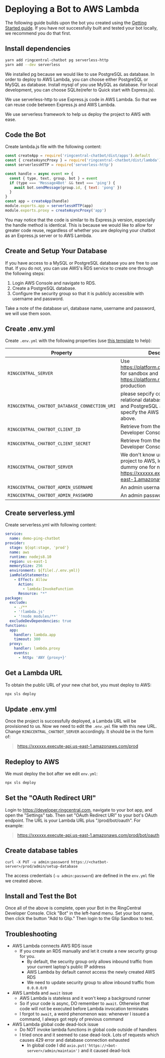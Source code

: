 # Deploying a Bot to AWS Lambda

The following guide builds upon the bot you created using the [Getting Started guide](./get-started). If you have not successfully built and tested your bot locally, we recommend you do that first.

## Install dependencies

```bash
yarn add ringcentral-chatbot pg serverless-http
yarn add --dev serverless
```

We installed pg because we would like to use PostgreSQL as database. In order to deploy to AWS Lambda, you can choose either PostgreSQL or MySQL as database. Install mysql of you use MySQL as database. For local development, you can choose SQLite(refer to Quick start with Express.js).

We use serverless-http to use Express.js code in AWS Lambda. So that we can reuse code between Express.js and AWS Lambda.

We use serverless framework to help us deploy the project to AWS with ease.

## Code the Bot

Create lambda.js file with the following content:

```javascript
const createApp = require('ringcentral-chatbot/dist/apps').default
const { createAsyncProxy } = require('ringcentral-chatbot/dist/lambda')
const serverlessHTTP = require('serverless-http')

const handle = async event => {
  const { type, text, group, bot } = event
  if (type === 'Message4Bot' && text === 'ping') {
    await bot.sendMessage(group.id, { text: 'pong' })
  }
}
const app = createApp(handle)
module.exports.app = serverlessHTTP(app)
module.exports.proxy = createAsyncProxy('app')
```

You may notice that the code is similar to its Express.js version, especially the handle method is identical. This is because we would like to allow for greater code reuse, regardless of whether you are deploying your chatbot as an Express.js server or to AWS Lambda.

## Create and Setup Your Database

If you have access to a MySQL or PostgreSQL database you are free to use that. If you do not, you can use AWS's RDS service to create one through the following steps:

1. Login AWS Console and navigate to RDS. 
2. Create a PostgreSQL database.
3. Configure the security group so that it is publicly accessible with username and password.

Take a note of the database uri, database name, username and password, we will use them soon.

## Create .env.yml

Create `.env.yml` with the following properties (use [this template](https://github.com/tylerlong/ringcentral-chatbot-js/blob/master/.lambda.env.yml) to help):

| Property | Description |
|-|-|
| `RINGCENTRAL_SERVER` | Use https://platform.dev.ringcentral.com for sandbox and https://platform.ringcentral.com for production | 
| `RINGCENTRAL_CHATBOT_DATABASE_CONNECTION_URI` | please sepcify connection URI to a relational database. SQLite, MySQL and PostgreSQL are supported. We specify the AWS RDS we created above. | 
| `RINGCENTRAL_CHATBOT_CLIENT_ID` | Retrieve from the RingCentral Developer Console. | 
| `RINGCENTRAL_CHATBOT_CLIENT_SECRET` | Retrieve from the RingCentral Developer Console. | 
| `RINGCENTRAL_CHATBOT_SERVER` | We don't know until we deploy the project to AWS, let's specify a dummy one for now: https://xxxxxx.execute-api.us-east-1.amazonaws.com/prod | 
| `RINGCENTRAL_CHATBOT_ADMIN_USERNAME` | An admin username of your choice. |
| `RINGCENTRAL_CHATBOT_ADMIN_PASSWORD` | An admin password of your choice. | 

## Create serverless.yml

Create serverless.yml with following content:

```yaml
service:
  name: demo-ping-chatbot
provider:
  stage: ${opt:stage, 'prod'}
  name: aws
  runtime: nodejs8.10
  region: us-east-1
  memorySize: 256
  environment: ${file(./.env.yml)}
  iamRoleStatements:
    - Effect: Allow
      Action:
        - lambda:InvokeFunction
      Resource: "*"
package:
  exclude:
    - ./**
    - '!lambda.js'
    - '!node_modules/**'
  excludeDevDependencies: true
functions:
  app:
    handler: lambda.app
    timeout: 300
  proxy:
    handler: lambda.proxy
    events:
      - http: 'ANY {proxy+}'
```

## Get a Lambda URL

To obtain the public URL of your new chat bot, you must deploy to AWS:

```bash
npx sls deploy
```

## Update .env.yml

Once the project is successfully deployed, a Lambda URL will be provisioned to us. Now we need to edit the `.env.yml` file with this new URL. Change `RINGCENTRAL_CHATBOT_SERVER` accordingly. It should be in the form of:

> https://xxxxxx.execute-api.us-east-1.amazonaws.com/prod

## Redeploy to AWS

We must deploy the bot after we edit `env.yml`:

```bash
npx sls deploy
```

## Set the "OAuth Redirect URI"

Login to https://developer.ringcentral.com, navigate to your bot app, and open the "Settings" tab. Then set "OAuth Redirect URI" to your bot's OAuth endpoint. The URL is your Lambda URL plus "/prod/bot/oauth". For example:

> https://xxxxxx.execute-api.us-east-1.amazonaws.com/prod/bot/oauth

## Create database tables

```
curl -X PUT -u admin:password https://<chatbot-server>/prod/admin/setup-database
```

The access credentials (`-u admin:password`) are defined in the `env.yml` file we created above.

## Install and Test the Bot

Once all of the above is complete, open your Bot in the RingCentral Developer Console. Click "Bot" in the left-hand menu. Set your bot name, then click the button "Add to Glip." Then login to the Glip Sandbox to test. 

## Troubleshooting

- AWS Lambda connects AWS RDS issue
    - If you create an RDS manually and let it create a new security group for you.
        - By default, the security group only allows inbound traffic from your current laptop's public IP address
        - AWS Lambda by default cannot access the newly created AWS RDS
        - We need to update security group to allow inbound traffic from `0.0.0.0/0`
- AWS Lambda and `await` issue
    - AWS Lambda is stateless and it won't keep a background runner
    - So if your code is async, DO remember to `await`. Otherwise that code will not be executed before Lambda invocation terminates
    - I forgot to `await`, a weird phenomenon was: whenever I issued a command, I always got reply of previous command
- AWS Lambda global code dead-lock issue
    - Do NOT invoke lambda functions in global code outside of handlers
    - I tried once and it seemed to case dead-lock. Lots of requests which causes 429 error and database connection exhausted
        - In global code I did `axio.put('https://<bot-server>/admin/maintain')` and it caused dead-lock